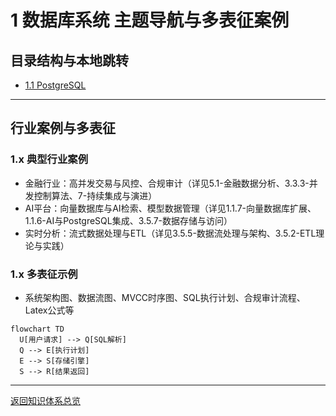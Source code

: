 # 1 数据库系统 主题导航与多表征案例

## 目录结构与本地跳转

- [1.1 PostgreSQL](./1.1-PostgreSQL/README.md)

---

## 行业案例与多表征

### 1.x 典型行业案例
- 金融行业：高并发交易与风控、合规审计（详见5.1-金融数据分析、3.3.3-并发控制算法、7-持续集成与演进）
- AI平台：向量数据库与AI检索、模型数据管理（详见1.1.7-向量数据库扩展、1.1.6-AI与PostgreSQL集成、3.5.7-数据存储与访问）
- 实时分析：流式数据处理与ETL（详见3.5.5-数据流处理与架构、3.5.2-ETL理论与实践）

### 1.x 多表征示例
- 系统架构图、数据流图、MVCC时序图、SQL执行计划、合规审计流程、Latex公式等

```mermaid
flowchart TD
  U[用户请求] --> Q[SQL解析]
  Q --> E[执行计划]
  E --> S[存储引擎]
  S --> R[结果返回]
```

---

[返回知识体系总览](../README.md) 